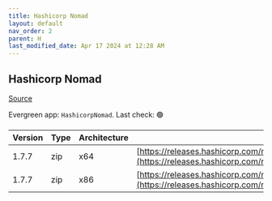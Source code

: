 ```yaml
---
title: Hashicorp Nomad
layout: default
nav_order: 2
parent: H
last_modified_date: Apr 17 2024 at 12:28 AM
---
```


## Hashicorp Nomad

[Source](https://www.nomadproject.io/)

Evergreen app: `HashicorpNomad`. Last check: 🟢

| Version | Type | Architecture | URI                                                                                                                                                  |
| ------- | ---- | ------------ | ---------------------------------------------------------------------------------------------------------------------------------------------------- |
| 1.7.7   | zip  | x64          | [https://releases.hashicorp.com/nomad/1.7.7/nomad_1.7.7_windows_amd64.zip](https://releases.hashicorp.com/nomad/1.7.7/nomad_1.7.7_windows_amd64.zip) |
| 1.7.7   | zip  | x86          | [https://releases.hashicorp.com/nomad/1.7.7/nomad_1.7.7_windows_386.zip](https://releases.hashicorp.com/nomad/1.7.7/nomad_1.7.7_windows_386.zip)     |
